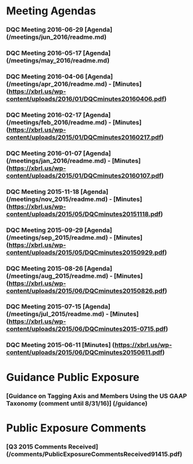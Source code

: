 # Meeting Agendas

### DQC Meeting 2016-06-29 [Agenda] (/meetings/jun_2016/readme.md) 
### DQC Meeting 2016-05-17 [Agenda] (/meetings/may_2016/readme.md) 
### DQC Meeting 2016-04-06 [Agenda] (/meetings/apr_2016/readme.md) - [Minutes] (https://xbrl.us/wp-content/uploads/2016/01/DQCminutes20160406.pdf)
### DQC Meeting 2016-02-17 [Agenda] (/meetings/feb_2016/readme.md) - [Minutes] (https://xbrl.us/wp-content/uploads/2015/01/DQCminutes20160217.pdf)
### DQC Meeting 2016-01-07 [Agenda] (/meetings/jan_2016/readme.md) - [Minutes] (https://xbrl.us/wp-content/uploads/2015/01/DQCminutes20160107.pdf)
### DQC Meeting 2015-11-18 [Agenda] (/meetings/nov_2015/readme.md) - [Minutes] (https://xbrl.us/wp-content/uploads/2015/05/DQCminutes20151118.pdf)
### DQC Meeting 2015-09-29 [Agenda] (/meetings/sep_2015/readme.md) - [Minutes] (https://xbrl.us/wp-content/uploads/2015/05/DQCminutes20150929.pdf)
### DQC Meeting 2015-08-26 [Agenda] (/meetings/aug_2015/readme.md) - [Minutes] (https://xbrl.us/wp-content/uploads/2015/06/DQCminutes20150826.pdf)
### DQC Meeting 2015-07-15 [Agenda] (/meetings/jul_2015/readme.md) - [Minutes] (https://xbrl.us/wp-content/uploads/2015/06/DQCminutes2015-0715.pdf)
### DQC Meeting 2015-06-11 [Minutes] (https://xbrl.us/wp-content/uploads/2015/06/DQCminutes20150611.pdf)

# Guidance Public Exposure 

### [Guidance on Tagging Axis and Members Using the US GAAP Taxonomy (comment until 8/31/16)] (/guidance)

# Public Exposure Comments

### [Q3 2015 Comments Received] (/comments/PublicExposureCommentsReceived91415.pdf)
